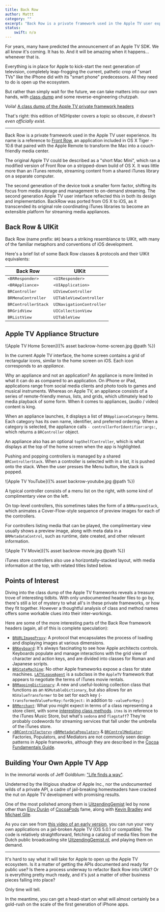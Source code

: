 ```yaml
---
title: Back Row
author: Mattt
category: ""
excerpt: "Back Row is a private framework used in the Apple TV user experience. Rather than waiting for Apple to open up the Apple TV SDK, one can take matters into their own hands."
status:
    swift: n/a
---
```


For years, many have predicted the announcement of an Apple TV SDK. We all know it's coming. It has to. And it will be amazing when it happens... whenever that is.

Everything is in place for Apple to kick-start the next generation of television, completely leap-frogging the current, pathetic crop of "smart TVs" like the iPhone did with its "smart phone" predecessors. All they need to do is open up the ecosystem.

But rather than simply wait for the future, we can take matters into our own hands, with [class-dump](https://github.com/nygard/class-dump) and some reverse-engineering chutzpah.

Voila! [A class dump of the Apple TV private framework headers](http://appletv.ericiii.net/5.2/annotated.php)

That's right: this edition of NSHipster covers a topic so obscure, _it doesn't even officially exist_.

---

Back Row is a private framework used in the Apple TV user experience. Its name is a reference to [Front Row][1], an application included in OS X Tiger – 10.6 that paired with the Apple Remote to transform the Mac into a couch-friendly media center.

The original Apple TV could be described as a "short Mac Mini", which ran a modified version of Front Row on a stripped-down build of OS X. It was little more than an iTunes remote, streaming content from a shared iTunes library on a separate computer.

The second generation of the device took a smaller form factor, shifting its focus from media storage and management to on-demand streaming. The second generation Apple TV user interface reflected this in both its design and implementation. BackRow was ported from OS X to iOS, as it transcended its original role coordinating iTunes libraries to become an extensible platform for streaming media appliances.

## Back Row & UIKit

Back Row (name prefix: `BR`) bears a striking resemblance to UIKit, with many of the familiar metaphors and conventions of iOS development.

Here's a brief list of some Back Row classes & protocols and their UIKit equivalents:

<table>
  <thead>
    <tr>
      <th>Back Row</th>
      <th>UIKit</th>
    </tr>
  </thead>
  <tbody>
    <tr>
      <td><tt>&lt;BRResponder&gt;</tt></td>
      <td><tt>&lt;UIResponder&gt;</tt></td>
    </tr>
    <tr>
      <td><tt>&lt;BRAppliance&gt;</tt></td>
      <td><tt>&lt;UIApplication&gt;</tt></td>
    </tr>
    <tr>
      <td><tt>BRController</tt></td>
      <td><tt>UIViewController</tt></td>
    </tr>
    <tr>
      <td><tt>BRMenuController</tt></td>
      <td><tt>UITableViewController</tt></td>
    </tr>
    <tr>
      <td><tt>BRControllerStack</tt></td>
      <td><tt>UINavigationController</tt></td>
    </tr>
    <tr>
      <td><tt>BRGridView</tt></td>
      <td><tt>UICollectionView</tt></td>
    </tr>
    <tr>
      <td><tt>BRListView</tt></td>
      <td><tt>UITableView</tt></td>
    </tr>
  </tbody>
</table>

## Apple TV Appliance Structure

![Apple TV Home Screen]({% asset backrow-home-screen.jpg @path %})

In the current Apple TV interface, the home screen contains a grid of rectangular icons, similar to the home screen on iOS. Each icon corresponds to an _appliance_.

Why an appliance and not an application? An appliance is more limited in what it can do as compared to an application. On iPhone or iPad, applications range from social media clients and photo tools to games and musical instruments. Whereas on Apple TV, an appliance consists of a series of remote-friendly menus, lists, and grids, which ultimately lead to media playback of some form. When it comes to appliances, (audio / video) content is king.

When an appliance launches, it displays a list of `BRApplianceCategory` items. Each category has its own name, identifier, and preferred ordering. When a category is selected, the appliance calls `- controllerForIdentifier:args:`, which returns a `BRController` object.

An appliance also has an optional `topShelfController`, which is what displays at the top of the home screen when the app is highlighted.

Pushing and popping controllers is managed by a shared `BRControllerStack`. When a controller is selected with in a list, it is pushed onto the stack. When the user presses the Menu button, the stack is popped.

![Apple TV YouTube]({% asset backrow-youtube.jpg @path %})

A typical controller consists of a menu list on the right, with some kind of complimentary view on the left.

On top-level controllers, this sometimes takes the form of a `BRMarqueeStack`, which animates a Cover-Flow-style sequence of preview images for each of the controllers.

For controllers listing media that can be played, the complimentary view usually shows a preview image, along with meta data in a `BRMetadataControl`, such as runtime, date created, and other relevant information.

![Apple TV Movie]({% asset backrow-movie.jpg @path %})

iTunes store controllers also use a horizontally-stacked layout, with media information at the top, with related titles listed below.

## Points of Interest

Diving into the class dump of the Apple TV frameworks reveals a treasure trove of interesting tidbits. With only undocumented header files to go by, there's still a lot of mystery to what all's in these private frameworks, or how they fit together. However a thoughtful analysis of class and method names offers some workable clues into their inter-workings.

Here are some of the more interesting parts of the Back Row framework headers (again, all of this is complete speculation):

- [`BRURLImageProxy`](http://appletv.ericiii.net/5.2/protocol_b_r_image_proxy-p.php): A protocol that encapsulates the process of loading and displaying images at various dimensions.
- [`BRKeyboard`](http://appletv.ericiii.net/5.2/interface_b_r_keyboard.php): It's always fascinating to see how Apple architects controls. Keyboards populate and manage interactions with the grid view of character and action keys, and are divided into classes for Roman and Japanese scripts.
- [`BRStateMachine`](http://appletv.ericiii.net/5.2/interface_b_r_state_machine.php): No other Apple frameworks expose a class for state machines. [`LATVLeaseAgent`](http://appletv.ericiii.net/5.2/interface_l_t_a_v_lease_agent.php) is a subclass in the `AppleTV` framework that appears to negotiate the terms of iTunes movie rentals.
- [`BRMappingDictionary`](http://appletv.ericiii.net/5.2/interface_b_r_mapping_dictionary.php): A new and useful-looking collection class that functions as an `NSMutableDictionary`, but also allows for an `NSValueTransformer` to be set for each key (`-transformedValueForKey:forObject:` in addition to `-valueForKey:`)
- [`BRMerchant`](http://appletv.ericiii.net/5.2/interface_b_r_merchant.php): What you might expect in terms of a class representing a store client, with some [interesting class methods](http://appletv.ericiii.net/5.2/interface_b_r_merchant.php#pub-static-methods). `itms` is in reference to the iTunes Music Store, but what's `sedona` and `flagstaff`? They're probably codewords for streaming services that fall under the umbrella of the iTunes store.
- [`<BRControlFactory>`](http://appletv.ericiii.net/5.2/protocol_b_r_control_factory-p.php) [`<BRMetadataPopulator>`](http://appletv.ericiii.net/5.2/protocol_b_r_metadata_populator-p.php) & [`BRControlMediator`](http://appletv.ericiii.net/5.2/interface_b_r_control_mediator.php): Factories, Populators, and Mediators are not commonly seen design patterns in Apple frameworks, although they are described in the [Cocoa Fundamentals Guide](https://developer.apple.com/library/mac/#documentation/cocoa/conceptual/CocoaFundamentals/CocoaDesignPatterns/CocoaDesignPatterns.html).

## Building Your Own Apple TV App

In the immortal words of Jeff Goldblum: ["Life finds a way"](https://www.youtube.com/watch?v=SkWeMvrNiOM).

Undeterred by the litigious shadow of Apple Inc., nor the undocumented wilds of a private API, a cadre of jail-breaking homesteaders have cracked the nut on Apple TV development with promising results.

One of the most polished among them is [UitzendingGemist](https://github.com/alloy/UitzendingGemist-ATV2) led by none other than [Eloy Durán](https://github.com/alloy) of [CocoaPods](https://github.com/CocoaPods) fame, along with [Kevin Bradley](https://github.com/lechium) and [Michael Gile](https://github.com/mgile).

As you can see from [this video of an early version](http://cl.ly/2p2V0W3W0n3m), you can run your very own applications on a jail-broken Apple TV (OS 5.0.1 or compatible). The code is relatively straightforward, fetching a catalog of media files from the Dutch public broadcasting site [UitzendingGemist.nl](http://www.uitzendinggemist.nl), and playing them on demand.

---

It's hard to say what it will take for Apple to open up the Apple TV ecosystem. Is it a matter of getting the APIs documented and ready for public use? Is there a process underway to refactor Back Row into UIKit? Or is everything pretty much ready, and it's just a matter of other business pieces falling into place?

Only time will tell.

In the meantime, you can get a head-start on what will almost certainly be a gold-rush on the scale of the first generation of iPhone apps.

[1]: https://en.wikipedia.org/wiki/Front_Row_(software)
